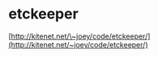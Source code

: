 <!--
id: 28661262
link: http://tumblr.atmos.org/post/28661262/etckeeper
slug: etckeeper
date: Wed Mar 12 2008 09:09:22 GMT-0700 (PDT)
publish: 2008-03-012
tags: 
title: etckeeper
-->


etckeeper
=========

[http://kitenet.net/\~joey/code/etckeeper/](http://kitenet.net/~joey/code/etckeeper/)

